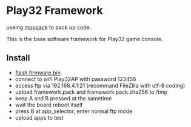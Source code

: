 # Play32 Framework
useing [mpypack](https://github.com/Dreagonmon/mpypack) to pack up code.

This is the base software framework for Play32 game console.

## Install
- [flash firmware.bin](https://docs.micropython.org/en/latest/esp32/tutorial/intro.html)
- connect to wifi Play32AP with password 123456
- access ftp via 192.168.4.1:21 (recommand FileZilla with utf-8 coding)
- upload framework.pack and framework.pack.sha256 to /tmp
- keep A and B pressed at the sametime
- wait the board reboot itself
- press B at app_selector, enter normal ftp mode
- upload apps to test
